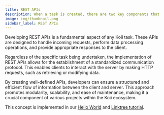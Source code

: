 ```yaml
---
title: REST APIs
description: When a task is created, there are two key components that must be uploaded to the Koii Network to initiate the task.
image: img/thumbnail.png
sidebar_label: REST APIs
---
```


Developing REST APIs is a fundamental aspect of any Koii task. These APIs are designed to handle incoming requests, perform data processing operations, and provide appropriate responses to the client.

Regardless of the specific task being undertaken, the implementation of REST APIs allows for the establishment of a standardized communication protocol. This enables clients to interact with the server by making HTTP requests, such as retrieving or modifying data.

By creating well-defined APIs, developers can ensure a structured and efficient flow of information between the client and server. This approach promotes modularity, scalability, and ease of maintenance, making it a crucial component of various projects within the Koii ecosystem.

This concept is implemented in our [Hello World](/develop/write-a-koii-task/task-development-guide/task-structure/) and [Linktree tutorial](/develop/linktree/intro).
